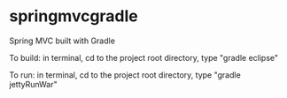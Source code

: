 springmvcgradle
===============

Spring MVC built with Gradle

To build: in terminal, cd to the project root directory, type "gradle eclipse"

To run: in terminal, cd to the project root directory, type "gradle jettyRunWar"
